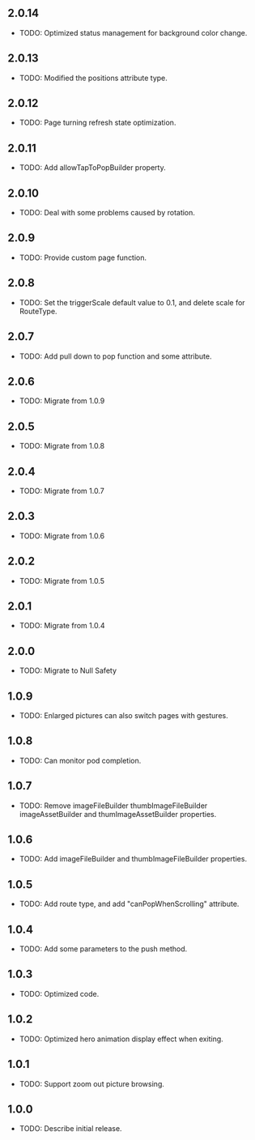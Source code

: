 ## 2.0.14

* TODO: Optimized status management for background color change.

## 2.0.13

* TODO: Modified the positions attribute type.

## 2.0.12

* TODO: Page turning refresh state optimization.

## 2.0.11

* TODO: Add allowTapToPopBuilder property.

## 2.0.10

* TODO: Deal with some problems caused by rotation.

## 2.0.9

* TODO: Provide custom page function.

## 2.0.8

* TODO: Set the triggerScale default value to 0.1, and delete scale for RouteType.

## 2.0.7

* TODO: Add pull down to pop function and some attribute.

## 2.0.6

* TODO: Migrate from 1.0.9

## 2.0.5

* TODO: Migrate from 1.0.8

## 2.0.4

* TODO: Migrate from 1.0.7

## 2.0.3

* TODO: Migrate from 1.0.6

## 2.0.2

* TODO: Migrate from 1.0.5

## 2.0.1

* TODO: Migrate from 1.0.4

## 2.0.0

* TODO: Migrate to Null Safety

## 1.0.9

* TODO: Enlarged pictures can also switch pages with gestures.

## 1.0.8

* TODO: Can monitor pod completion.

## 1.0.7

* TODO: Remove imageFileBuilder thumbImageFileBuilder imageAssetBuilder and thumImageAssetBuilder properties.

## 1.0.6

* TODO: Add imageFileBuilder and thumbImageFileBuilder properties.

## 1.0.5

* TODO: Add route type, and add "canPopWhenScrolling" attribute.

## 1.0.4

* TODO: Add some parameters to the push method.

## 1.0.3

* TODO: Optimized code.

## 1.0.2

* TODO: Optimized hero animation display effect when exiting.

## 1.0.1

* TODO: Support zoom out picture browsing.

## 1.0.0

* TODO: Describe initial release.

